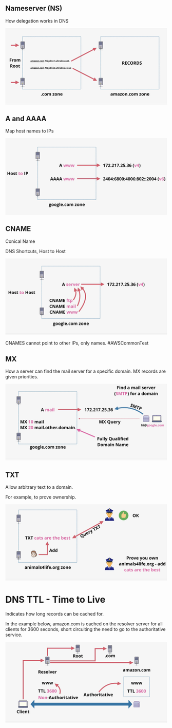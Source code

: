 ## Nameserver (NS)

How delegation works in DNS

![Pasted image 20250128213614.png](_atts/Pasted%20image%2020250128213614.png)

## A and AAAA
Map host names to IPs

![Pasted image 20250128213806.png](_atts/Pasted%20image%2020250128213806.png)

## CNAME
Conical Name

DNS Shortcuts, Host to Host

![Pasted image 20250128214032.png](_atts/Pasted%20image%2020250128214032.png)

CNAMES cannot point to other IPs, only names. #AWSCommonTest 

## MX

How a server can find the mail server for a specific domain. MX records are given priorities.

![Pasted image 20250128214529.png](_atts/Pasted%20image%2020250128214529.png)

## TXT

Allow arbitrary text to a domain.

For example, to prove ownership.

![Pasted image 20250128214737.png](_atts/Pasted%20image%2020250128214737.png)

# DNS TTL - Time to Live
Indicates how long records can be cached for.

In the example below, amazon.com is cached on the resolver server for all clients for 3600 seconds, short circuiting the need to go to the authoritative service.

![Pasted image 20250128215219.png](_atts/Pasted%20image%2020250128215219.png)

